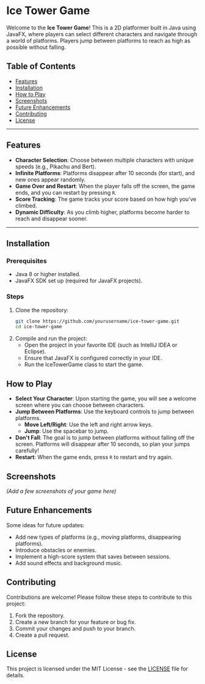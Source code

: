 # Ice Tower Game

Welcome to the **Ice Tower Game**! This is a 2D platformer built in Java using JavaFX, where players can select different characters and navigate through a world of platforms. Players jump between platforms to reach as high as possible without falling.

## Table of Contents
- [Features](#features)
- [Installation](#installation)
- [How to Play](#how-to-play)
- [Screenshots](#screenshots)
- [Future Enhancements](#future-enhancements)
- [Contributing](#contributing)
- [License](#license)

---

## Features
- **Character Selection**: Choose between multiple characters with unique speeds (e.g., Pikachu and Bert).
- **Infinite Platforms**: Platforms disappear after 10 seconds (for start), and new ones appear randomly.
- **Game Over and Restart**: When the player falls off the screen, the game ends, and you can restart by pressing `R`.
- **Score Tracking**: The game tracks your score based on how high you've climbed.
- **Dynamic Difficulty**: As you climb higher, platforms become harder to reach and disappear sooner.

---

## Installation
### Prerequisites
- Java 8 or higher installed.
- JavaFX SDK set up (required for JavaFX projects).

### Steps
1. Clone the repository:
   ```bash
   git clone https://github.com/yourusername/ice-tower-game.git
   cd ice-tower-game

2. Compile and run the project:
    * Open the project in your favorite IDE (such as IntelliJ IDEA or Eclipse).
    * Ensure that JavaFX is configured correctly in your IDE.
    * Run the IceTowerGame class to start the game.

## How to Play
- **Select Your Character**: Upon starting the game, you will see a welcome screen where you can choose between characters.
- **Jump Between Platforms**: Use the keyboard controls to jump between platforms.
  - **Move Left/Right**: Use the left and right arrow keys.
  - **Jump**: Use the spacebar to jump.
- **Don't Fall**: The goal is to jump between platforms without falling off the screen. Platforms will disappear after 10 seconds, so plan your jumps carefully!
- **Restart**: When the game ends, press `R` to restart and try again.

## Screenshots
*(Add a few screenshots of your game here)*

## Future Enhancements
Some ideas for future updates:
- Add new types of platforms (e.g., moving platforms, disappearing platforms).
- Introduce obstacles or enemies.
- Implement a high-score system that saves between sessions.
- Add sound effects and background music.

## Contributing
Contributions are welcome! Please follow these steps to contribute to this project:
1. Fork the repository.
2. Create a new branch for your feature or bug fix.
3. Commit your changes and push to your branch.
4. Create a pull request.

## License
This project is licensed under the MIT License - see the [LICENSE](LICENSE) file for details.

